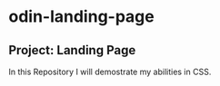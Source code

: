 # odin-landing-page

## Project: Landing Page 
In this Repository I will demostrate my abilities in CSS.
